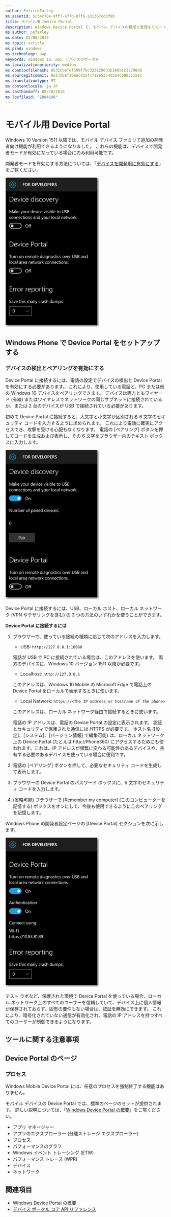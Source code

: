 ```yaml
---
author: PatrickFarley
ms.assetid: 5c34c78e-9ff7-477b-87f6-a31367cd3f8b
title: モバイル用 Device Portal
description: Windows Device Portal で、モバイル デバイスの構成と管理をリモートから行う方法について説明します。
ms.author: pafarley
ms.date: 02/08/2017
ms.topic: article
ms.prod: windows
ms.technology: uwp
keywords: windows 10、uwp、デバイスのポータル
ms.localizationpriority: medium
ms.openlocfilehash: 0531cbefef509f7bc323829031b366bec3c798d8
ms.sourcegitcommit: 9a17266f208ec415fc718e5254d5b4c08835150c
ms.translationtype: MT
ms.contentlocale: ja-JP
ms.lasthandoff: 08/28/2018
ms.locfileid: "2884198"
---
```

# <a name="device-portal-for-mobile"></a>モバイル用 Device Portal

Windows 10 Version 1511 以降では、モバイル デバイス ファミリで追加の開発者向け機能が利用できるようになりました。 これらの機能は、デバイスで開発者モードが有効になっている場合にのみ利用可能です。

開発者モードを有効にする方法については、「[デバイスを開発用に有効にする](../get-started/enable-your-device-for-development.md)」をご覧ください。

![Device Portal の設定](images/device-portal/mob-dev-mode-options.png)

## <a name="set-up-device-portal-on-windows-phone"></a>Windows Phone で Device Portal をセットアップする

### <a name="turn-on-device-discovery-and-pairing"></a>デバイスの検出とペアリングを有効にする

Device Portal に接続するには、電話の設定でデバイスの検出と Device Portal を有効にする必要があります。 これにより、使用している電話と、PC または他の Windows 10 デバイスをペアリングできます。 デバイスは両方ともワイヤード (有線) またはワイヤレスでネットワークの同じサブネットに接続されているか、または 2 台のデバイスが USB で接続されている必要があります。

初めて Device Portal に接続すると、大文字と小文字が区別される 6 文字のセキュリティ コードを入力するように求められます。 これにより電話に確実にアクセスでき、攻撃を受ける心配もなくなります。 電話の [ペアリング] ボタンを押してコードを生成および表示し、その 6 文字をブラウザー内のテキスト ボックスに入力します。

![開発者モードのデバイス検出設定](images/device-portal/mob-dev-mode-pairing.png)

Device Portal に接続するには、USB、ローカル ホスト、ローカル ネットワーク (VPN やテザリングを含む) の 3 つの方法のいずれかを使うことができます。

**Device Portal に接続するには**

1. ブラウザーで、使っている接続の種類に応じて次のアドレスを入力します。

    - USB:  `http://127.0.0.1:10080`

    電話が USB で PC に接続されている場合は、このアドレスを使います。 両方のデバイスに、Windows 10 バージョン 1511 以降が必要です。
    
    - Localhost:  `http://127.0.0.1`

    このアドレスは、Windows 10 Mobile の Microsoft Edge で電話上の Device Portal をローカルで表示するときに使います。
    
    - Local Network:  `https://<The IP address or hostname of the phone>`

    このアドレスは、ローカル ネットワーク経由で接続するときに使います。

    電話の IP アドレスは、電話の Device Portal の設定に表示されます。 認証とセキュリティで保護された通信には HTTPS が必要です。 ホスト名 ([設定]、[システム]、[バージョン情報] で編集可能) は、ローカル ネットワーク上の Device Portal (たとえば http://Phone360) にアクセスするためにも使われます。これは、IP アドレスが頻繁に変わる可能性のあるデバイスや、共有する必要のあるデバイスを使っている場合に便利です。 

2. 電話の [ペアリング] ボタンを押して、必要なセキュリティ コードを生成して表示します。

3. ブラウザーの Device Portal のパスワード ボックスに、6 文字のセキュリティ コードを入力します。

4. (省略可能) ブラウザーで [Remember my computer] (このコンピューターを記憶する) ボックスをオンにして、今後も使用できるようにこのペアリングを記憶します。

Windows Phone の開発者設定ページの [Device Portal] セクションを次に示します。

![Device Portal の設定](images/device-portal/mob-dev-mode-portal.png)

テスト ラボなど、保護された環境で Device Portal を使っている場合、ローカル ネットワーク上のすべてのユーザーを信頼していて、デバイス上に個人情報が保存されておらず、固有の要件もない場合は、認証を無効にできます。 これにより、暗号化されていない通信が有効化され、電話の IP アドレスを持つすべてのユーザーが制御できるようになります。

## <a name="tool-notes"></a>ツールに関する注意事項

## <a name="device-portal-pages"></a>Device Portal のページ
### <a name="processes"></a>プロセス

Windows Mobile Device Portal には、任意のプロセスを強制終了する機能はありません。 

モバイル デバイスの Device Portal では、標準のページのセットが提供されます。 詳しい説明については、「[Windows Device Portal の概要](device-portal.md)」をご覧ください。

- アプリ マネージャー
- アプリのエクスプローラー (分離ストレージ エクスプローラー)
- プロセス
- パフォーマンスのグラフ
- Windows イベント トレーシング (ETW)
- パフォーマンス トレース (WPR) 
- デバイス
- ネットワーク

## <a name="see-also"></a>関連項目

* [Windows Device Portal の概要](device-portal.md)
* [デバイス ポータル コア API リファレンス](https://docs.microsoft.com/windows/uwp/debug-test-perf/device-portal-api-core)